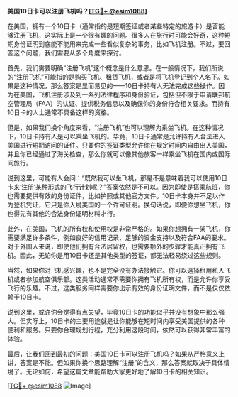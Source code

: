 **美国10日卡可以注册飞机吗？[[TG💪+ @esim1088](https://t.me/s/esim1088)]**

在美国，拥有一个10日卡（通常指的是短期签证或者某些特定的旅游卡）是否能够注册飞机，这实际上是一个很有趣的问题。很多人在旅行时可能会好奇，这种短期身份证明到底能不能用来完成一些看似复杂的事务，比如飞机注册。不过，要回答这个问题，我们需要从多个角度来探讨。

首先，我们需要明确“注册飞机”这个概念是什么意思。在一般情况下，我们所说的“注册飞机”可能指的是购买飞机、租赁飞机，或者是将飞机登记到个人名下。如果是这种情况，那么答案是显而易见的——10日卡持有人无法完成这些操作。因为在美国，飞机注册涉及到一系列法律程序和身份验证，包括但不限于申请联邦航空管理局（FAA）的认证、提供税务信息以及确保你的身份符合相关要求。而持有10日卡的人士通常不具备这样的资格。

但是，如果我们换个角度来看，“注册飞机”也可以理解为乘坐飞机。在这种情况下，10日卡持有人是可以乘坐飞机的。毕竟，10日卡通常是允许持有人合法进入美国进行短期访问的证件。只要你的签证类型允许你在规定时间内自由出入美国，并且你已经通过了海关检查，那么你就可以像其他旅客一样乘坐飞机在国内或国际间旅行。

说到这里，可能有人会问：“既然我可以坐飞机，那是不是意味着我可以使用10日卡来‘注册’某种形式的飞行计划呢？”答案依然是不可以。因为即使是搭乘航班，你也需要提供有效的身份证件，比如护照或其他官方文件。10日卡本身并不足以作为登机凭证，它只是你入境美国的一个许可证明。换句话说，即便你想坐飞机，你也得先有其他的合法身份证明材料才行。

此外，在美国，飞机的所有权和使用权是非常严格的。如果你想拥有一架飞机，你需要满足许多条件，例如良好的信用记录、足够的资金支持以及符合FAA的要求。对于外国人来说，即使他们拥有合法居留权，也需要额外的步骤才能真正拥有飞机。因此，无论你是用10日卡还是其他类型的签证，都无法轻易绕过这些规则。

当然，如果你对飞机感兴趣，也不是完全没有办法接触它。你可以选择租用私人飞机或者参加航空俱乐部。这类活动通常不需要你拥有飞机所有权，而是允许你享受飞行的乐趣。不过，这类服务同样需要你出示有效的身份证明文件，而不是仅仅依赖于10日卡。

说到这里，或许你会觉得有点失望，毕竟10日卡的功能似乎并没有想象中那么强大。但实际上，10日卡的主要用途就是让你能够在短时间内享受美国提供的各种便利和服务。只要你合理规划行程，充分利用这段时间，依然可以获得非常丰富的体验。

最后，让我们回到最初的问题：美国10日卡可以注册飞机吗？如果从严格意义上讲，答案是不能。但如果你换个思路理解“注册”的含义，那么答案就取决于具体情境了。无论如何，希望这篇文章能帮助大家更好地了解10日卡的相关知识。

[[TG💪+ @esim1088](https://t.me/s/esim1088) ![Image](https://i.postimg.cc/4NQfJmqS/Snipaste-2025-05-13-00-14-12.png)]